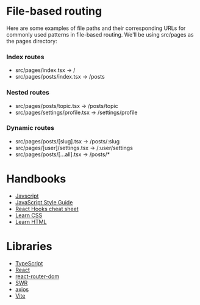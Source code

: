 # File-based routing

Here are some examples of file paths and their corresponding URLs for commonly used patterns in file-based routing. We'll be using src/pages as the pages directory:

### Index routes
- src/pages/index.tsx -> /
- src/pages/posts/index.tsx -> /posts

### Nested routes
- src/pages/posts/topic.tsx -> /posts/topic
- src/pages/settings/profile.tsx -> /settings/profile

### Dynamic routes
- src/pages/posts/[slug].tsx -> /posts/:slug
- src/pages/[user]/settings.tsx -> /:user/settings
- src/pages/posts/[...all].tsx -> /posts/*

# Handbooks
- [Javscript](https://developer.mozilla.org/en-US/docs/Web/JavaScript)
- [JavaScript Style Guide](https://github.com/airbnb/javascript)
- [React Hooks cheat sheet](https://blog.logrocket.com/react-hooks-cheat-sheet-unlock-solutions-to-common-problems-af4caf699e70/)
- [Learn CSS](https://web.dev/learn/css/)
- [Learn HTML](https://www.learn-html.org/)

# Libraries
- [TypeScript](https://www.typescriptlang.org/docs/)
- [React](https://reactjs.org/docs/getting-started.html)
- [react-router-dom](https://reactrouter.com/docs/en/v6)
- [SWR](https://swr.vercel.app/docs/getting-started)
- [axios](https://axios-http.com/docs/intro)
- [Vite](https://vitejs.dev/config/)

